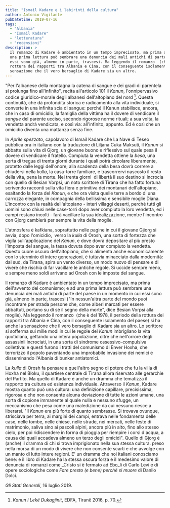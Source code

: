 ```yaml
---
title: "Ismail Kadare e i labirinti della cultura"
author: Antonio Vigilante
pubDatetime: 2019-07-16
tags: 
  - "Albania"
  - "Ismail Kadare"
  - "letteratura"
  - "recensioni"
description: >
  Il romanzo di Kadare è ambientato in un tempo imprecisato, ma prima dell'avvento del comunismo; e ad 
  una prima lettura può sembrare una denuncia dei mali antichi di parte del paese in un momento in cui
  essi sono già, almeno in parte, trascesi. Ma leggendo il romanzo  (che è del 1978, il periodo della
  rottura dei rapporti tra Albania e Cina, con il conseguente isolamento del paese) si ha anche la
  sensazione che il vero bersaglio di Kadare sia un altro.
---
```


"Per l'albanese della montagna la catena di sangue e dei gradi di parentela si prolunga fino all'infinito", recita all'articolo 101 il _Kanun_, l'onnipervasivo codice giuridico-morale degli albanesi dell'altopiano del nord [^1]. Questa continuità, che dà profondità storica e radicamento alla vita individuale, si converte in una infinita scia di sangue: perché il Kanun stabilisce, ancora, che in caso di omicidio, la famiglia della vittima ha il dovere di vendicare il _sangue_ del parente ucciso, secondo rigorose norme rituali; a sua volta, la vendetta andrà vendicata, e così via: all'infinito, appunto. Ed è così che un omicidio diventa una mattanza senza fine.

In _Aprile spezzato_, capolavoro di Ismail Kadare che La Nave di Teseo pubblica ora in italiano con la traduzione di Liljana Cuka Maksuti, il _Kanun_ si abbatte sulla vita di Gjorg, un giovane buono e riflessivo sul quale pesa il dovere di vendicare il fratello. Compiuta la vendetta ottiene la _besa_, una sorta di tregua di trenta giorni durante i quali potrà circolare liberamente, protetto dalle leggi dell'onore; alla scadenza della besa dovrà correre a chiudersi nella _kulla_, la casa-torre familiare, e trascorrervi nascosto il resto della vita, pena la morte. Nei trenta giorni  di libertà il suo destino si incrocia con quello di Besian Vorpsi, un noto scrittore di Tirana che ha fatto fortuna scrivendo racconti sulla vita fiera e primitiva dei montanari dell'altopiano, esaltando la forza del _Kanun_, e che ora visita quelle terre a bordo di una carrozza elegante, in compagnia della bellissima e sensibile moglie Diana.  L'incontro con la realtà dell'altopiano - interi villaggi deserti, perché tutti gli uomini sono chiusi nelle case-torri dopo aver compiuto la loro vendetta, ed i campi restano incolti - farà vacillare la sua idealizzazione, mentre l'incontro con Gjorg cambierà per sempre la vita della moglie.

L'atmosfera è kafkiana, soprattutto nelle pagine in cui il giovane Gjiorg si avvia, dopo l'omicidio,  verso la _kulla_ di Orosh, una sorta di fortezza che vigila sull'applicazione del _Kanun_, e dove dovrà depositare al più presto l'imposta del sangue, la tassa dovuta dopo aver compiuto la vendetta. Questo cuore oscuro dell'altopiano, che si alimenta anche economicamente con lo sterminio di intere generazioni, è tuttavia minacciato dalla modernità: dal sud, da Tirana, spira un vento diverso, un modo nuovo di pensare e di vivere che rischia di far vacillare le antiche regole. Si uccide sempre meno, e sempre meno soldi arrivano ad Orosh con le imposte del sangue.

Il romanzo di Kadare è ambientato in un tempo imprecisato, ma prima dell'avvento del comunismo; e ad una prima lettura può sembrare una denuncia dei mali antichi di parte del paese in un momento in cui essi sono già, almeno in parte, trascesi ("In nessun'altra parte del mondo puoi incontrare per strada persone che, come alberi marcati per essere abbattuti, portano su di sé il segno della morte", dice Besian Vorpsi alla moglie). Ma leggendo il romanzo  (che è del 1978, il periodo della rottura dei rapporti tra Albania e Cina, con il conseguente isolamento del paese) si ha anche la sensazione che il vero bersaglio di Kadare sia un altro. Lo scrittore si sofferma sui mille modi in cui le regole del _Kanun_ imbrigliano la vita quotidiana, gettando una intera popolazione, oltre che nell'orrore degli assassinii incrociati, in una sorta di sindrome ossessivo-compulsiva collettiva: e questi furono i tratti del comunismo di Enver Hoxha, che terrorizzò il popolo paventando una improbabile invasione dei nemici e disseminando l'Albania di bunker antiatomici.

La _kulla_ di Orosh fa pensare a quell'altro segno di potere che fu la villa di Hoxha nel Bloku, il quartiere centrale di Tirana allora riservato alle gerarchie del Partito. Ma quello di Kadare è anche un dramma che tematizza il rapporto tra cultura ed esistenza individuale. Attraverso il _Kanun_, Kadare mostra quanto può una cultura: una definizione capillare, precisissima, rigorosa e che non consente alcuna deviazione di tutte le azioni umane, una sorta di copione immanente al quale nulla e nessuno sfugge, un meccanismo che pesa come una maledizione da cui nessuno riesce a liberarsi. "Il _Kanun_ era più forte di quanto sembrasse. Si trovava ovunque, strisciava per terra, ai margini dei campi, entrava nelle fondamenta delle case, nelle tombe, nelle chiese, nelle strade, nei mercati, nelle feste di matrimonio, saliva sino ai pascoli alpini, ancora più in alto, fino allo stesso cielo, per poi ridiscendere in forma di pioggia per riempire i corsi d'acqua, a causa dei quali accadeva almeno un terzo degli omicidi". Quello di Gjorg è (anche) il dramma di chi si trova imprigionato nella sua stessa cultura. preso nella morsa di un modo di vivere che non consente scarti e che avvolge con un manto di lutto intere regioni. E' un dramma che noi italiani conosciamo bene: e il libro di Kadare ha la stessa oscura forza e il medesimo valore di denuncia di romanzi come _Cristo si è fermato ad Ebo_li di Carlo Levi e di opere sociologiche come _Fare presto (e bene) perché si muore_ di Danilo Dolci.

[^1]: _Kanun i Lekë Dukagjinit_, EDFA, Tiranë 2016, p. 70.

_Gli Stati Generali_, 16 luglio 2019.
